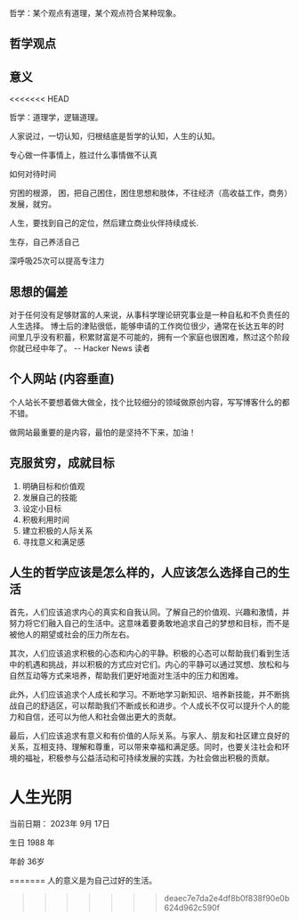 哲学：某个观点有道理，某个观点符合某种现象。


## 哲学观点
## 意义

<<<<<<< HEAD

哲学：道理学，逻辑道理。

人家说过，一切认知，归根结底是哲学的认知，人生的认知。

专心做一件事情上，胜过什么事情做不认真

 如何对待时间


穷困的根源， 困，把自己困住，困住思想和肢体，不往经济（高收益工作，商务）发展，就穷。

人生，要找到自己的定位，然后建立商业伙伴持续成长.

生存，自己养活自己


深呼吸25次可以提高专注力

## 思想的偏差

对于任何没有足够财富的人来说，从事科学理论研究事业是一种自私和不负责任的人生选择。
博士后的津贴很低，能够申请的工作岗位很少，通常在长达五年的时间里几乎没有积蓄，积累财富是不可能的，拥有一个家庭也很困难，熬过这个阶段你就已经中年了。
-- Hacker News 读者


## 个人网站 (内容垂直)

个人站长不要想着做大做全，找个比较细分的领域做原创内容，写写博客什么的都不错。

做网站最重要的是内容，最怕的是坚持不下来，加油！

## 克服贫穷，成就目标

1. 明确目标和价值观
2. 发展自己的技能
3. 设定小目标
4. 积极利用时间
5. 建立积极的人际关系
6. 寻找意义和满足感

## 人生的哲学应该是怎么样的，人应该怎么选择自己的生活


首先，人们应该追求内心的真实和自我认同。了解自己的价值观、兴趣和激情，并努力将它们融入自己的生活中。这意味着要勇敢地追求自己的梦想和目标，而不是被他人的期望或社会的压力所左右。

其次，人们应该追求积极的心态和内心的平静。积极的心态可以帮助我们看到生活中的机遇和挑战，并以积极的方式应对它们。内心的平静可以通过冥想、放松和与自然互动等方式来培养，帮助我们更好地面对生活中的压力和困难。

此外，人们应该追求个人成长和学习。不断地学习新知识、培养新技能，并不断挑战自己的舒适区，可以帮助我们不断成长和进步。个人成长不仅可以提升个人的能力和自信，还可以为他人和社会做出更大的贡献。

最后，人们应该追求有意义和有价值的人际关系。与家人、朋友和社区建立良好的关系，互相支持、理解和尊重，可以带来幸福和满足感。同时，也要关注社会和环境的福祉，积极参与公益活动和可持续发展的实践，为社会做出积极的贡献。


# 人生光阴

当前日期： 2023年 9月 17日

生日 1988 年

年龄 36岁

=======
人的意义是为自己过好的生活。
>>>>>>> deaec7e7da2e4df8b0f838f90e0b624d962c590f
